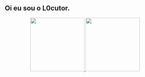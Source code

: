 ## Oi eu sou o L0cutor.

<div align="center">
  <a href="https://github.com/L0cutor">
  <img height="170em" src="https://github-readme-stats.vercel.app/api?username=L0cutor&show_icons=true&theme=dracula&include_all_commits=true&count_private=true"/>
  <img height="170em" src="https://github-readme-stats.vercel.app/api/top-langs/?username=L0cutor&layout=compact&langs_count=7&theme=dracula"/>
</div>
